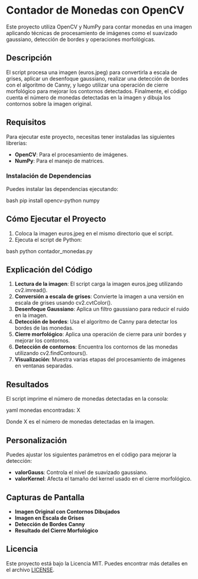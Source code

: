 # Contador de Monedas con OpenCV

Este proyecto utiliza OpenCV y NumPy para contar monedas en una imagen aplicando técnicas de procesamiento de imágenes como el suavizado gaussiano, detección de bordes y operaciones morfológicas.

## Descripción

El script procesa una imagen (euros.jpeg) para convertirla a escala de grises, aplicar un desenfoque gaussiano, realizar una detección de bordes con el algoritmo de Canny, y luego utilizar una operación de cierre morfológico para mejorar los contornos detectados. Finalmente, el código cuenta el número de monedas detectadas en la imagen y dibuja los contornos sobre la imagen original.

## Requisitos

Para ejecutar este proyecto, necesitas tener instaladas las siguientes librerías:

- **OpenCV**: Para el procesamiento de imágenes.
- **NumPy**: Para el manejo de matrices.

### Instalación de Dependencias

Puedes instalar las dependencias ejecutando:

bash
pip install opencv-python numpy


## Cómo Ejecutar el Proyecto

1. Coloca la imagen euros.jpeg en el mismo directorio que el script.
2. Ejecuta el script de Python:

bash
python contador_monedas.py


## Explicación del Código

1. **Lectura de la imagen**: El script carga la imagen euros.jpeg utilizando cv2.imread().
2. **Conversión a escala de grises**: Convierte la imagen a una versión en escala de grises usando cv2.cvtColor().
3. **Desenfoque Gaussiano**: Aplica un filtro gaussiano para reducir el ruido en la imagen.
4. **Detección de bordes**: Usa el algoritmo de Canny para detectar los bordes de las monedas.
5. **Cierre morfológico**: Aplica una operación de cierre para unir bordes y mejorar los contornos.
6. **Detección de contornos**: Encuentra los contornos de las monedas utilizando cv2.findContours().
7. **Visualización**: Muestra varias etapas del procesamiento de imágenes en ventanas separadas.

## Resultados

El script imprime el número de monedas detectadas en la consola:

yaml
monedas encontradas: X


Donde X es el número de monedas detectadas en la imagen.

## Personalización

Puedes ajustar los siguientes parámetros en el código para mejorar la detección:

- **valorGauss**: Controla el nivel de suavizado gaussiano.
- **valorKernel**: Afecta el tamaño del kernel usado en el cierre morfológico.

## Capturas de Pantalla

- **Imagen Original con Contornos Dibujados**
- **Imagen en Escala de Grises**
- **Detección de Bordes Canny**
- **Resultado del Cierre Morfológico**

## Licencia

Este proyecto está bajo la Licencia MIT. Puedes encontrar más detalles en el archivo [LICENSE](LICENSE).
